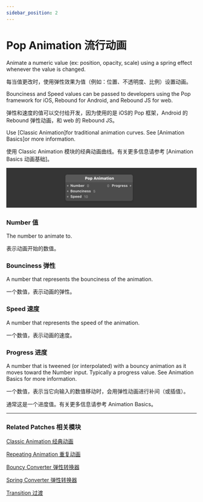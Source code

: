 ```yaml
---
sidebar_position: 2
---
```


# Pop Animation 流行动画

Animate a numeric value (ex: position, opacity, scale) using a spring effect whenever the value is changed.

每当值更改时，使用弹性效果为值（例如：位置、不透明度、比例）设置动画。

Bounciness and Speed values can be passed to developers using the Pop framework for iOS, Rebound for Android, and Rebound JS for web.

弹性和速度的值可以交付给开发，因为使用的是 iOS的 Pop 框架，Android 的 Rebound 弹性动画，和 web 的 Rebound JS。

Use [Classic Animation]for traditional animation curves. See [Animation Basics]or more information.

使用 Classic Animation 模块的经典动画曲线。有关更多信息请参考 [Animation Basics 动画基础]。

![Image](./../../../static/img/docs/Animation/pop-animation.png)

### Number 值

The number to animate to.

表示动画开始的数值。

### Bounciness 弹性

A number that represents the bounciness of the animation.

一个数值，表示动画的弹性。

### Speed 速度

A number that represents the speed of the animation.

一个数值，表示动画的速度。

### Progress 进度

A number that is tweened (or interpolated) with a bouncy animation as it moves toward the Number input.
Typically a progress value. See Animation Basics for more information.

一个数值，表示当它向输入的数值移动时，会用弹性动画进行补间（或插值）。

通常这是一个进度值。有关更多信息请参考  Animation Basics。

---

### Related Patches 相关模块

[Classic Animation 经典动画](./Classic%20Animation.md)

[Repeating Animation 重复动画](./Repeating%20Animation.md)

[Bouncy Converter 弹性转换器](./Bouncy%20Converter.md)

[Spring Converter 弹性转换器](./Spring%20Converter.md)

[Transition 过渡](./../Utility/Transition.md)

